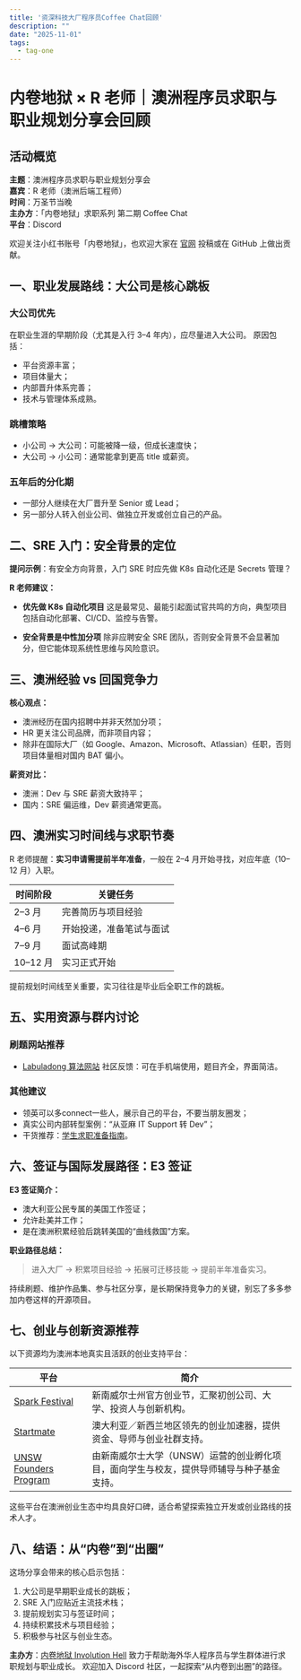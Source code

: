 ```yaml
---
title: '资深科技大厂程序员Coffee Chat回顾'
description: ""
date: "2025-11-01"
tags:
  - tag-one
---
```


# 内卷地狱 × R 老师｜澳洲程序员求职与职业规划分享会回顾

## 活动概览

**主题**：澳洲程序员求职与职业规划分享会  
**嘉宾**：R 老师（澳洲后端工程师）  
**时间**：万圣节当晚  
**主办方**：「内卷地狱」求职系列 第二期 Coffee Chat  
**平台**：Discord  

欢迎关注小红书账号「内卷地狱」，也欢迎大家在 [官网](https://involutionhell.vercel.app/) 投稿或在 GitHub 上做出贡献。


## 一、职业发展路线：大公司是核心跳板

### 大公司优先

在职业生涯的早期阶段（尤其是入行 3–4 年内），应尽量进入大公司。
原因包括：

* 平台资源丰富；
* 项目体量大；
* 内部晋升体系完善；
* 技术与管理体系成熟。

### 跳槽策略

* 小公司 → 大公司：可能被降一级，但成长速度快；
* 大公司 → 小公司：通常能拿到更高 title 或薪资。

### 五年后的分化期

* 一部分人继续在大厂晋升至 Senior 或 Lead；
* 另一部分人转入创业公司、做独立开发或创立自己的产品。


## 二、SRE 入门：安全背景的定位

**提问示例**：有安全方向背景，入门 SRE 时应先做 K8s 自动化还是 Secrets 管理？

**R 老师建议：**

* **优先做 K8s 自动化项目**
  这是最常见、最能引起面试官共鸣的方向，典型项目包括自动化部署、CI/CD、监控与告警。

* **安全背景是中性加分项**
  除非应聘安全 SRE 团队，否则安全背景不会显著加分，但它能体现系统性思维与风险意识。


## 三、澳洲经验 vs 回国竞争力

**核心观点：**

* 澳洲经历在国内招聘中并非天然加分项；
* HR 更关注公司品牌，而非项目内容；
* 除非在国际大厂（如 Google、Amazon、Microsoft、Atlassian）任职，否则项目体量相对国内 BAT 偏小。

**薪资对比：**

* 澳洲：Dev 与 SRE 薪资大致持平；
* 国内：SRE 偏运维，Dev 薪资通常更高。


## 四、澳洲实习时间线与求职节奏

R 老师提醒：**实习申请需提前半年准备**，一般在 2–4 月开始寻找，对应年底（10–12 月）入职。

| 时间阶段    | 关键任务         |
| ------- | ------------ |
| 2–3 月   | 完善简历与项目经验    |
| 4–6 月   | 开始投递，准备笔试与面试 |
| 7–9 月   | 面试高峰期        |
| 10–12 月 | 实习正式开始       |

提前规划时间线至关重要，实习往往是毕业后全职工作的跳板。


## 五、实用资源与群内讨论

### 刷题网站推荐

* [Labuladong 算法网站](https://labuladong.online/algo/)
  社区反馈：可在手机端使用，题目齐全，界面简洁。

### 其他建议

* 领英可以多connect一些人，展示自己的平台，不要当朋友圈发；
* 真实公司内部转型案例：“从亚麻 IT Support 转 Dev”；
* 干货推荐：[学生求职准备指南](https://involutionhell.vercel.app/docs/jobs/interview-prep/preparations-to-get-an-offer-as-a-student)。


## 六、签证与国际发展路径：E3 签证

**E3 签证简介：**

* 澳大利亚公民专属的美国工作签证；
* 允许赴美并工作；
* 是在澳洲积累经验后跳转美国的“曲线救国”方案。

**职业路径总结：**

> 进入大厂 → 积累项目经验 → 拓展可迁移技能 → 提前半年准备实习。

持续刷题、维护作品集、参与社区分享，是长期保持竞争力的关键，别忘了多多参加内卷这样的开源项目。


## 七、创业与创新资源推荐

以下资源均为澳洲本地真实且活跃的创业支持平台：

| 平台                                                        | 简介                                             |
| --------------------------------------------------------- | ---------------------------------------------- |
| [Spark Festival](https://sparkfestival.co)                | 新南威尔士州官方创业节，汇聚初创公司、大学、投资人与创新机构。                |
| [Startmate](https://startmate.com)                        | 澳大利亚／新西兰地区领先的创业加速器，提供资金、导师与创业社群支持。             |
| [UNSW Founders Program](https://www.founders.unsw.edu.au) | 由新南威尔士大学（UNSW）运营的创业孵化项目，面向学生与校友，提供导师辅导与种子基金支持。 |

这些平台在澳洲创业生态中均具良好口碑，适合希望探索独立开发或创业路线的技术人才。


## 八、结语：从“内卷”到“出圈”

这场分享会带来的核心启示包括：

1. 大公司是早期职业成长的跳板；
2. SRE 入门应贴近主流技术栈；
3. 提前规划实习与签证时间；
4. 持续积累技术与项目经验；
5. 积极参与社区与创业生态。


**主办方**：[内卷地狱 Involution Hell](https://involutionhell.vercel.app/)
致力于帮助海外华人程序员与学生群体进行求职规划与职业成长。
欢迎加入 Discord 社区，一起探索“从内卷到出圈”的路径。

